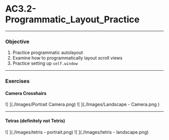 # AC3.2-Programmatic_Layout_Practice
---
### Objective

1. Practice programmatic autolayout
2. Examine how to programmatically layout scroll views
3. Practice setting up `self.window`

---
### Exercises

#### Camera Crosshairs

![ ](./Images/Portrait Camera.png)
![ ](./Images/Landscape - Camera.png )

---

#### Tetras (definitely not Tetris)

![ ](./Images/tetris - portrait.png)
![ ](./Images/tetris - landscape.png)

